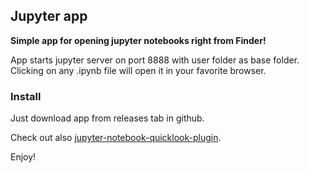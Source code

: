 ## Jupyter app
__Simple app for opening jupyter notebooks right from Finder!__

App starts jupyter server on port 8888 with user folder as base folder. Clicking on any .ipynb file will open it in your favorite browser.

### Install
Just download app from releases tab in github.

Check out also [jupyter-notebook-quicklook-plugin](www.github.com/jendas1/jupyter-notebook-quicklook-plugin).

Enjoy!